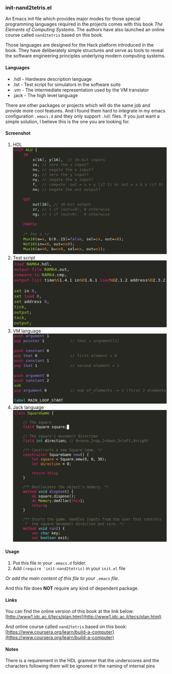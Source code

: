 ### init-nand2tetris.el

An Emacs init file which provides major modes for those special programming languages required in the projects comes with this book *The Elements of Computing Systems*. The authors have also launched an online course called `nand2tetris` based on this book.

Those languages are designed for the Hack platform introduced in the book. They have deliberately simple structures and serve as tools to reveal the software engineering principles underlying modern computing systems.

#### Languages

* .hdl  - Hardware description language
* .tst  - Test script for simulators in the software suite
* .vm   - The intermediate representation used by the VM translator
* .jack - The high level language

There are other packages or projects which will do the same job and provide more cool features. And I found them hard to integrate in my emacs configuration `.emacs.d` and they only support `.hdl` files. If you just want a simple solution, I believe this is the one you are looking for.

#### Screenshot
1. HDL  
![hdl](images/screenshot_hdl.png)
2. Test script  
![tst](images/screenshot_tst.png)
3. VM language  
![vm](images/screenshot_vm.png)
4. Jack language  
![vm](images/screenshot_jack.png)
#### Usage

1. Put this file in your `.emacs.d` folder.
2. Add `(require 'init-nand2tetris)` in your `init.el` file

*Or add the main content of this file to your `.emacs` file.*

And this file does **NOT** require any kind of dependent package.

#### Links
You can find the online version of this book at the link below:
[http://www1.idc.ac.il/tecs/plan.html](http://www1.idc.ac.il/tecs/plan.html)

And online course called `nand2tetris` based on this book:
[https://www.coursera.org/learn/build-a-computer](https://www.coursera.org/learn/build-a-computer)


#### Notes
There is a requirement in the HDL grammer that the underscores and the characters following them will be ignored in the naming of internal pins

